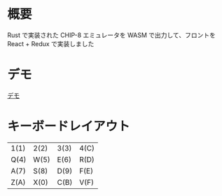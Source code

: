# 概要

Rust で実装された CHIP-8 エミュレータを WASM で出力して、フロントを React + Redux で実装しました

# デモ

[デモ](https://bto.github.io/wasm-chip8/)

# キーボードレイアウト

|      |      |      |      |
|------|------|------|------|
| 1(1) | 2(2) | 3(3) | 4(C) |
| Q(4) | W(5) | E(6) | R(D) |
| A(7) | S(8) | D(9) | F(E) |
| Z(A) | X(0) | C(B) | V(F) |
